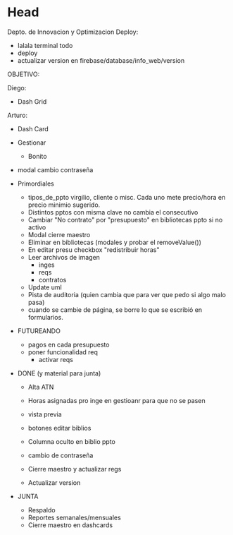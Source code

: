 # Head
Depto. de Innovacion y Optimizacion
Deploy:
 - lalala terminal todo
 - deploy
 - actualizar version en firebase/database/info_web/version

 OBJETIVO:
 
 Diego:
 - Dash Grid
 
 Arturo:
 - Dash Card
  - Gestionar
    - Bonito
  - modal cambio contraseña

- Primordiales
  - tipos_de_ppto virgilio, cliente o misc. Cada uno mete precio/hora en precio minimio sugerido.
  - Distintos pptos con misma clave no cambia el consecutivo
  - Cambiar "No contrato" por "presupuesto" en bibliotecas ppto si no activo
  - Modal cierre maestro
  - Eliminar en bibliotecas (modales y probar el removeValue())
  - En editar presu checkbox "redistribuir horas"
  - Leer archivos de imagen
    - inges
    - reqs
    - contratos
  - Update uml
  - Pista de auditoria (quien cambia que para ver que pedo si algo malo pasa)
  - cuando se cambie de página, se borre lo que se escribió en formularios.

- FUTUREANDO
  - pagos en cada presupuesto
  - poner funcionalidad req
    - activar reqs  

- DONE (y material para junta)
  - Alta ATN

  - Horas asignadas pro inge en gestioanr para que no se pasen 
  - vista previa
  
  - botones editar biblios
  - Columna oculto en biblio ppto

  - cambio de contraseña
  - Cierre maestro y actualizar regs
  - Actualizar version

- JUNTA
  - Respaldo
  - Reportes semanales/mensuales
  - Cierre maestro en dashcards
